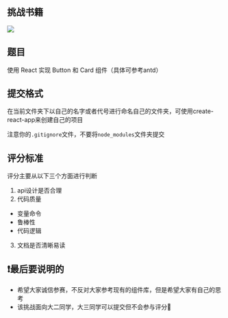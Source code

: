 ## 挑战书籍
![](https://mobile.xupt.edu.cn/res/16543581813740786.jpg)
## 题目
使用 React 实现 Button 和 Card 组件（具体可参考antd）
## 提交格式
在当前文件夹下以自己的名字或者代号进行命名自己的文件夹，可使用create-react-app来创建自己的项目

注意你的`.gitignore`文件，不要将`node_modules`文件夹提交

## 评分标准
评分主要从以下三个方面进行判断
1. api设计是否合理
2. 代码质量
  - 变量命令
  - 鲁棒性
  - 代码逻辑
3. 文档是否清晰易读

## ❗️最后要说明的
- 希望大家诚信参赛，不反对大家参考现有的组件库，但是希望大家有自己的思考
- 该挑战面向大二同学，大三同学可以提交但不会参与评分🤡
